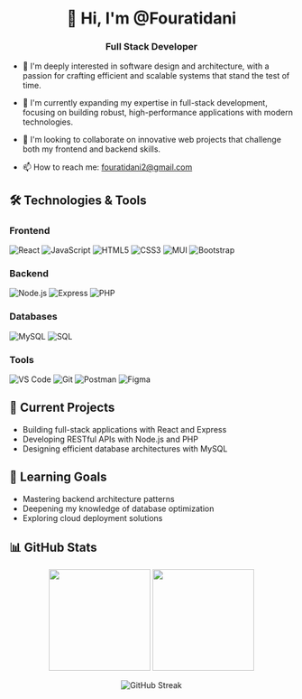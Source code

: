 <h1 align="center">👋 Hi, I'm @Fouratidani</h1>
<h3 align="center">Full Stack Developer</h3>

- 👀 I'm deeply interested in software design and architecture, with a passion for crafting efficient and scalable systems that stand the test of time.

- 🌱 I'm currently expanding my expertise in full-stack development, focusing on building robust, high-performance applications with modern technologies.

- 💞️ I'm looking to collaborate on innovative web projects that challenge both my frontend and backend skills.

- 📫 How to reach me: [fouratidani2@gmail.com](mailto:fouratidani2@gmail.com)

## 🛠️ Technologies & Tools

### Frontend
![React](https://img.shields.io/badge/React-20232A?style=for-the-badge&logo=react&logoColor=61DAFB)
![JavaScript](https://img.shields.io/badge/JavaScript-F7DF1E?style=for-the-badge&logo=javascript&logoColor=black)
![HTML5](https://img.shields.io/badge/HTML5-E34F26?style=for-the-badge&logo=html5&logoColor=white)
![CSS3](https://img.shields.io/badge/CSS3-1572B6?style=for-the-badge&logo=css3&logoColor=white)
![MUI](https://img.shields.io/badge/MUI-007FFF?style=for-the-badge&logo=mui&logoColor=white)
![Bootstrap](https://img.shields.io/badge/Bootstrap-563D7C?style=for-the-badge&logo=bootstrap&logoColor=white)

### Backend
![Node.js](https://img.shields.io/badge/Node.js-339933?style=for-the-badge&logo=node.js&logoColor=white)
![Express](https://img.shields.io/badge/Express.js-000000?style=for-the-badge&logo=express&logoColor=white)
![PHP](https://img.shields.io/badge/PHP-777BB4?style=for-the-badge&logo=php&logoColor=white)

### Databases
![MySQL](https://img.shields.io/badge/MySQL-4479A1?style=for-the-badge&logo=mysql&logoColor=white)
![SQL](https://img.shields.io/badge/SQL-003B57?style=for-the-badge&logo=sql&logoColor=white)

### Tools
![VS Code](https://img.shields.io/badge/VS_Code-007ACC?style=for-the-badge&logo=visual-studio-code&logoColor=white)
![Git](https://img.shields.io/badge/Git-F05032?style=for-the-badge&logo=git&logoColor=white)
![Postman](https://img.shields.io/badge/Postman-FF6C37?style=for-the-badge&logo=postman&logoColor=white)
![Figma](https://img.shields.io/badge/Figma-F24E1E?style=for-the-badge&logo=figma&logoColor=white)

## 🔭 Current Projects
- Building full-stack applications with React and Express
- Developing RESTful APIs with Node.js and PHP
- Designing efficient database architectures with MySQL

## 🌱 Learning Goals
- Mastering backend architecture patterns
- Deepening my knowledge of database optimization
- Exploring cloud deployment solutions

## 📊 GitHub Stats
<p align="center">
  <img height="180em" src="https://github-readme-stats.vercel.app/api?username=Fouratidani&show_icons=true&theme=radical" />
  <img height="180em" src="https://github-readme-stats.vercel.app/api/top-langs/?username=Fouratidani&layout=compact&theme=radical" />
</p>

<p align="center">
  <img src="https://github-readme-streak-stats.herokuapp.com/?user=Fouratidani&theme=radical" alt="GitHub Streak" />
</p>

